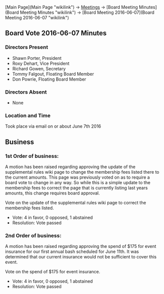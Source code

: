 [Main Page](Main Page "wikilink") -\> [Meetings](Meetings "wikilink")
-\> [Board Meeting Minutes](Board Meeting Minutes "wikilink") -\> [Board
Meeting 2016-06-07](Board Meeting 2016-06-07 "wikilink")

Board Vote 2016-06-07 Minutes
-----------------------------

### Directors Present

-   Shawn Porter, President
-   Roxy Dehart, Vice President
-   Richard Gowen, Secretary
-   Tommy Falgout, Floating Board Member
-   Don Powrie, Floating Board Member

### Directors Absent

-   None

### Location and Time

Took place via email on or about June 7th 2016

Business
--------

### 1st Order of business:

A motion has been raised regarding approving the update of the
supplemental rules wiki page to change the membership fees listed there
to the current amounts. This page was previously voted on as to require
a board vote to change in any way. So while this is a simple update to
the membership fees to correct the page that is currently listing last
years amounts, this change requires board approval.

Vote on the update of the supplemental rules wiki page to correct the
membership fees listed.

-   Vote: 4 in favor, 0 opposed, 1 abstained
-   Resolution: Vote passed

### 2nd Order of business:

A motion has been raised regarding approving the spend of \$175 for
event insurance for our first annual bash scheduled for June 11th. It
was determined that our current insurance would not be sufficient to
cover this event.

Vote on the spend of \$175 for event insurance.

-   Vote: 4 in favor, 0 opposed, 1 abstained
-   Resolution: Vote passed


